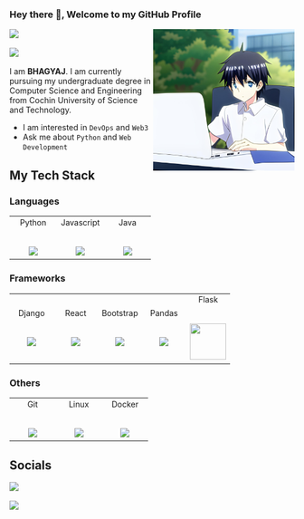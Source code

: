 
### Hey there 👋, Welcome to my GitHub Profile

<p>
    <img src="https://github.com/bhagyajkumar/bhagyajkumar/blob/main/assets/image.png?raw=true" | width = 250 align="right">
</p>


![](https://komarev.com/ghpvc/?username=bhagyajkumar&color=010040&style=flat-square)<br>

<img src='https://img.shields.io/badge/Web%20Developer-5555555?style=for-the-badge&logoColor=green'>

I am **BHAGYAJ**. I am currently pursuing my undergraduate degree in Computer Science and Engineering from Cochin University of Science and Technology.

- I am interested in `DevOps` and `Web3`
- Ask me about `Python` and `Web Development`
  
## My Tech Stack

### Languages

<table>
    <tbody>
        <tr vallign="top">
            <td width="33%" align="center">
                <span>Python</span><br><br><br>
                <img height="64px" src="https://cdn4.iconfinder.com/data/icons/logos-and-brands/512/267_Python_logo-128.png">
            </td>
            <td width="33%" align="center">
                <span>Javascript</span><br><br><br>
                <img height="64px" src="https://upload.wikimedia.org/wikipedia/commons/thumb/9/99/Unofficial_JavaScript_logo_2.svg/2048px-Unofficial_JavaScript_logo_2.svg.png">
            </td>
            <td width="33%" align="center">
                <span>Java</span><br><br><br>
                <img height="64px" src="https://www.vectorlogo.zone/logos/java/java-ar21.svg">
            </td>
        </tr>
    </tbody>
</table> 

### Frameworks

<table>
    <tbody>
        <tr vallign="top">
            <td width="20%" align="center">
                <span>Django</span><br><br><br>
                <img height="64px" src="https://avatars.githubusercontent.com/u/27804?s=280&v=4">
            </td>
            <td width="20%" align="center">
                <span>React</span><br><br><br>
                <img height="64px" src="https://cdn.iconscout.com/icon/free/png-256/free-react-1-282599.png?f=webp">
            </td>
            <td width="20%" align="center">
                <span>Bootstrap</span><br><br><br>
                <img height="64px" src="https://cdn-icons-png.flaticon.com/512/5968/5968672.png">
            <td width="20%" align="center">
                <span>Pandas</span><br><br><br>
                <img width="64px" src="https://upload.wikimedia.org/wikipedia/commons/thumb/e/ed/Pandas_logo.svg/640px-Pandas_logo.svg.png">
            </td>
                <td width="20%" align="center">
                <span>Flask</span><br><br><br>
                <img height="64px" width="100%" src="https://d33wubrfki0l68.cloudfront.net/f56ad0f0dcecea5eefc91d3e7205190003158142/972e2/blog/python-api-deployment-rstudio-flask/flask.png">
            </td>
        </tr>
    </tbody>
</table> 


### Others

<table>
    <tbody>
        <tr vallign="top">
            <td width="25%" align="center">
                <span>Git</span><br><br><br>
                <img height="64px" src="https://git-scm.com/images/logos/downloads/Git-Icon-1788C.png">
            </td>
            <td width="25%" align="center">
                <span>Linux</span><br><br><br>
                <img height="64px" src="https://logos-world.net/wp-content/uploads/2020/09/Linux-Logo-1996-present.png">
            </td>
            <td width="25%" align="center">
                <span>Docker</span><br><br><br>
                <img height="64px" src="https://cdn.icon-icons.com/icons2/2699/PNG/512/docker_tile_logo_icon_168248.png">
            </td>
        </tr>
    </tbody>
</table>


## Socials

<a href = "https://instagram.com/deltawing.0700">
    <p>
        <img width="50px" src="https://upload.wikimedia.org/wikipedia/commons/thumb/e/e7/Instagram_logo_2016.svg/2048px-Instagram_logo_2016.svg.png"/>
    </p>
</a>

<a href = "https://www.linkedin.com/in/bhagyajkumar/">
    <p>
        <img width="50px" src="https://cdn-icons-png.flaticon.com/512/174/174857.png"/>
    </p>
</a>
